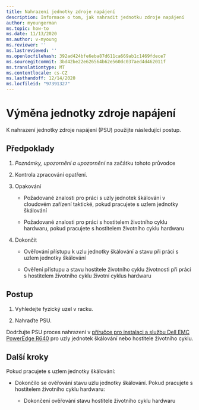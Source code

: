 ```yaml
---
title: Nahrazení jednotky zdroje napájení
description: Informace o tom, jak nahradit jednotku zdroje napájení
author: myoungerman
ms.topic: how-to
ms.date: 11/13/2020
ms.author: v-myoung
ms.reviewer: ''
ms.lastreviewed: ''
ms.openlocfilehash: 392ad424bfe6eba87d611ca669ab1c1469fdece7
ms.sourcegitcommit: 3bd42be22e626564b62e560dc037aed4d462011f
ms.translationtype: MT
ms.contentlocale: cs-CZ
ms.lasthandoff: 12/14/2020
ms.locfileid: "97391327"
---
```

# <a name="replacing-a-power-supply-unit"></a>Výměna jednotky zdroje napájení

K nahrazení jednotky zdroje napájení (PSU) použijte následující postup.

## <a name="prerequisites"></a>Předpoklady

1.  *Poznámky, upozornění a upozornění* na začátku tohoto průvodce

2.  Kontrola zpracování opatření.

3.  Opakování

    -   Požadované znalosti pro práci s uzly jednotek škálování v cloudovém zařízení taktické, pokud pracujete s uzlem jednotky škálování

    -   Požadované znalosti pro práci s hostitelem životního cyklu hardwaru, pokud pracujete s hostitelem životního cyklu hardwaru

4.  Dokončit

    -   Ověřování přístupu k uzlu jednotky škálování a stavu při práci s uzlem jednotky škálování

    -   Ověření přístupu a stavu hostitele životního cyklu životnosti při práci s hostitelem životního cyklu životní cyklus hardwaru

## <a name="steps"></a>Postup

1.  Vyhledejte fyzický uzel v racku.

2.  Nahraďte PSU.

Dodržujte PSU proces nahrazení v [příručce pro instalaci a službu Dell EMC PowerEdge R640](https://www.dell.com/support/manuals/us/en/04/poweredge-r640/per640_ism_pub/dell-emc-poweredge-r640-overview?guid=guid-f39be9ba-158c-45e3-b8b1-f07bb750d6d4) pro uzly jednotek škálování nebo hostitele životního cyklu.

## <a name="next-steps"></a>Další kroky

Pokud pracujete s uzlem jednotky škálování:

-   Dokončilo se ověřování stavu uzlu jednotky škálování. Pokud pracujete s hostitelem životního cyklu hardwaru:

    -   Dokončení ověřování stavu hostitele životního cyklu hardwaru
    
